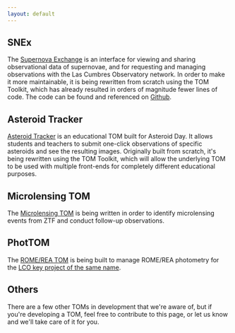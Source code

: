 ```yaml
---
layout: default
---
```


## SNEx

The [Supernova Exchange](https://supernova.exchange/public/) is an interface for viewing and sharing observational data of supernovae, and for requesting and managing observations with the Las Cumbres Observatory network. In order to make it more maintainable, it is being rewritten from scratch using the TOM Toolkit, which has already resulted in orders of magnitude fewer lines of code. The code can be found and referenced on [Github](https://github.com/jfrostburke/snex2/).

## Asteroid Tracker

[Asteroid Tracker](https://asteroidtracker.lco.global/) is an educational TOM built for Asteroid Day. It allows students and teachers to submit one-click observations of specific asteroids and see the resulting images. Originally built from scratch, it's being rewritten using the TOM Toolkit, which will allow the underlying TOM to be used with multiple front-ends for completely different educational purposes.

## Microlensing TOM

The [Microlensing TOM](https://github.com/KSNikolaus/ZTF_TOM) is being written in order to identify microlensing events from ZTF and conduct follow-up observations.

## PhotTOM

The [ROME/REA TOM](https://github.com/rachel3834/romerea_phot_tom) is being built to manage ROME/REA photometry for the [LCO key project of the same name](https://robonet.lco.global/).

## Others

There are a few other TOMs in development that we're aware of, but if you're developing a TOM, feel free to contribute to this page, or let us know and we'll take care of it for you.
